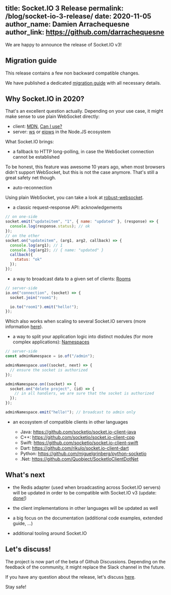 title: Socket.IO 3 Release
permalink: /blog/socket-io-3-release/
date: 2020-11-05
author_name: Damien Arrachequesne
author_link: https://github.com/darrachequesne
---

We are happy to announce the release of Socket.IO v3!

## Migration guide

This release contains a few non backward compatible changes.

We have published a dedicated [migration guide](/docs/migrating-from-2-x-to-3-0/) with all necessary details.


## Why Socket.IO in 2020?

That's an excellent question actually. Depending on your use case, it might make sense to use plain WebSocket directly:

- client: [MDN](https://developer.mozilla.org/en-US/docs/Web/API/WebSocket), [Can I use?](https://caniuse.com/websockets)
- server: [ws](https://github.com/websockets/ws) or [eiows](https://github.com/mmdevries/eiows) in the Node.JS ecosystem

What Socket.IO brings:

- a fallback to HTTP long-polling, in case the WebSocket connection cannot be established

To be honest, this feature was awesome 10 years ago, when most browsers didn't support WebSocket, but this is not the case anymore. That's still a great safety net though.

- auto-reconnection

Using plain WebSocket, you can take a look at [robust-websocket](https://github.com/appuri/robust-websocket).

- a classic request-response API: acknowledgements

```js
// on one-side
socket.emit("updateitem", "1", { name: "updated" }, (response) => {
  console.log(response.status); // ok
});
// on the other
socket.on("updateitem", (arg1, arg2, callback) => {
  console.log(arg1); // 1
  console.log(arg2); // { name: "updated" }
  callback({
    status: "ok"
  });
});
```

- a way to broadcast data to a given set of clients: [Rooms](/docs/rooms)

```js
// server-side
io.on("connection", (socket) => {
  socket.join("room1");

  io.to("room1").emit("hello!");
});
```

Which also works when scaling to several Socket.IO servers (more information [here](/docs/using-multiple-nodes/)).

- a way to split your application logic into distinct modules (for more complex applications): [Namespaces](/docs/namespaces/)

```js
// server-side
const adminNamespace = io.of("/admin");

adminNamespace.use((socket, next) => {
  // ensure the socket is authorized
});

adminNamespace.on((socket) => {
  socket.on("delete project", (id) => {
    // in all handlers, we are sure that the socket is authorized
  });
});

adminNamespace.emit("hello!"); // broadcast to admin only
```

- an ecosystem of compatible clients in other languages

    - Java: https://github.com/socketio/socket.io-client-java
    - C++: https://github.com/socketio/socket.io-client-cpp
    - Swift: https://github.com/socketio/socket.io-client-swift
    - Dart: https://github.com/rikulo/socket.io-client-dart
    - Python: https://github.com/miguelgrinberg/python-socketio
    - .Net: https://github.com/Quobject/SocketIoClientDotNet



## What's next

- the Redis adapter (used when broadcasting across Socket.IO servers) will be updated in order to be compatible with Socket.IO v3 (update: [done!](/blog/socket-io-redis-adapter-6-release/))

- the client implementations in other languages will be updated as well

- a big focus on the documentation (additional code examples, extended guide, ...)

- additional tooling around Socket.IO


## Let's discuss!

The project is now part of the beta of Github Discussions. Depending on the feedback of the community, it might replace the Slack channel in the future.

If you have any question about the release, let's discuss [here](https://github.com/socketio/socket.io/discussions/3674).



Stay safe!
